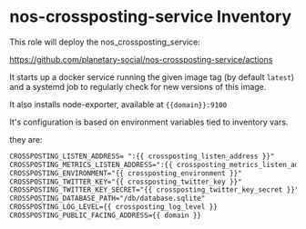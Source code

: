 # nos-crossposting-service Inventory

This role will deploy the nos_crossposting_service:

https://github.com/planetary-social/nos-crossposting-service/actions

It starts up a docker service running the given image tag (by default `latest`)
and a systemd job to regularly check for new versions of this image.

It also installs node-exporter, available at `{{domain}}:9100`

It's configuration is based on environment variables tied to inventory vars.  

they are:

``` txt
CROSSPOSTING_LISTEN_ADDRESS= ":{{ crossposting_listen_address }}"
CROSSPOSTING_METRICS_LISTEN_ADDRESS=":{{ crossposting_metrics_listen_address }}"
CROSSPOSTING_ENVIRONMENT="{{ crossposting_environment }}"
CROSSPOSTING_TWITTER_KEY="{{ crossposting_twitter_key }}"
CROSSPOSTING_TWITTER_KEY_SECRET="{{ crossposting_twitter_key_secret }}"
CROSSPOSTING_DATABASE_PATH="/db/database.sqlite"
CROSSPOSTING_LOG_LEVEL={{ crossposting_log_level }}
CROSSPOSTING_PUBLIC_FACING_ADDRESS={{ domain }}
```